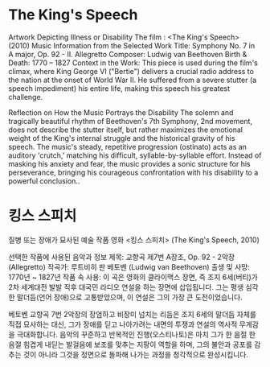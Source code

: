 # The King's Speech

Artwork Depicting Illness or Disability The film : <The King's Speech> (2010)
Music Information from the Selected Work
Title: Symphony No. 7 in A major, Op. 92 - II. Allegretto
Composer: Ludwig van Beethoven
Birth & Death: 1770 – 1827
Context in the Work: This piece is used during the film's climax, where King George VI ("Bertie") delivers a crucial radio address to the nation at the onset of World War II. He suffered from a severe stutter (a speech impediment) his entire life, making this speech his greatest challenge.

Reflection on How the Music Portrays the Disability The solemn and tragically beautiful rhythm of Beethoven's 7th Symphony, 2nd movement, does not describe the stutter itself, but rather maximizes the emotional weight of the King's internal struggle and the historical gravity of his speech. The music's steady, repetitive progression (ostinato) acts as an auditory 'crutch,' matching his difficult, syllable-by-syllable effort. Instead of masking his anxiety and fear, the music provides a sonic structure for his perseverance, bringing his courageous confrontation with his disability to a powerful conclusion..

# 킹스 스피치

질병 또는 장애가 묘사된 예술 작품 영화 <킹스 스피치> (The King's Speech, 2010)

선택한 작품에 사용된 음악과 정보
제목: 교향곡 제7번 A장조, Op. 92 - 2악장 (Allegretto)
작곡가: 루트비히 판 베토벤 (Ludwig van Beethoven)
출생 및 사망: 1770년 ~ 1827년
작품 속 사용: 이 곡은 영화의 클라이맥스 장면, 즉 조지 6세(버티)가 2차 세계대전 발발 직후 대국민 라디오 연설을 하는 장면에 삽입됩니다. 그는 평생 심각한 말더듬(언어 장애)으로 고통받았으며, 이 연설은 그의 가장 큰 도전이었습니다.

베토벤 교향곡 7번 2악장의 장엄하고 비장미 넘치는 리듬은 조지 6세의 말더듬 자체를 직접 묘사하는 대신, 그가 장애를 딛고 나아가려는 내면의 투쟁과 연설의 역사적 무게감을 극대화합니다. 음악의 꾸준하고 반복적인 진행(오스티나토)은 마치 그가 한 음절 한 음절 힘겹게 내딛는 발걸음에 보조를 맞추는 지팡이 역할을 하며, 그의 불안과 공포를 감추는 것이 아니라 그것을 정면으로 돌파해 나가는 과정을 청각적으로 완성시킵니다.
